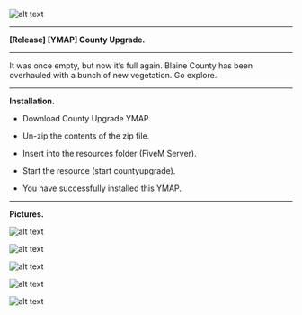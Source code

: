 ![alt text](https://forum.cfx.re/uploads/default/original/4X/6/0/2/6025f5a7cab0287751c8932522cb12a4219447e2.png "Banner")

---

**[Release] [YMAP] County Upgrade.**

---

It was once empty, but now it’s full again. Blaine County has been overhauled with a bunch of new vegetation. Go explore.

---

**Installation.**

* Download County Upgrade YMAP.

* Un-zip the contents of the zip file.

* Insert into the resources folder (FiveM Server).

* Start the resource (start countyupgrade).

* You have successfully installed this YMAP.

---

**Pictures.**

![alt text](https://forum.cfx.re/uploads/default/original/4X/7/5/4/75470270f546b20fd8b6b7b171e2177605b15fb5.jpeg "1")

![alt text](https://forum.cfx.re/uploads/default/original/4X/7/1/2/7121b8036d2aa30b1017eb2d6f5b1bd82b1250f2.jpeg "2")

![alt text](https://forum.cfx.re/uploads/default/original/4X/0/8/d/08d11184e5bd04250fa894bfbae408b42eab1fd4.jpeg "3")

![alt text](https://forum.cfx.re/uploads/default/original/4X/e/5/2/e522522c484ed878ff8251b3ac3b686a9dae3ed9.jpeg "4")

![alt text](https://forum.cfx.re/uploads/default/original/4X/1/3/a/13a3d30af32e49dc6cb42631ade2493fd97fb515.jpeg "5")
